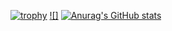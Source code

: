 [![trophy](https://github-profile-trophy.vercel.app/?username=ilfan18)](https://github.com/ryo-ma/github-profile-trophy)
[![]](https://github-profile-summary-cards.vercel.app/api/cards/profile-details?username=ilfan18&theme=vue)
[![Anurag's GitHub stats](https://github-readme-stats.vercel.app/api?username=ilfan18)](https://github.com/anuraghazra/github-readme-stats)
